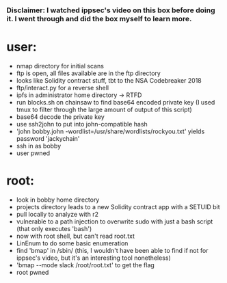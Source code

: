 ### Disclaimer: I watched ippsec's video on this box before doing it. I went through and did the box myself to learn more.

# user:
  - nmap directory for initial scans
  - ftp is open, all files available are in the ftp directory
  - looks like Solidity contract stuff, tbt to the NSA Codebreaker 2018
  - ftp/interact.py for a reverse shell
  - ipfs in administrator home directory -> RTFD
  - run blocks.sh on chainsaw to find base64 encoded private key (I used tmux to filter through the large amount of output of this script)
  - base64 decode the private key
  - use ssh2john to put into john-compatible hash
  - 'john bobby.john -wordlist=/usr/share/wordlists/rockyou.txt' yields password 'jackychain'
  - ssh in as bobby
  - user pwned

# root:
  - look in bobby home directory
  - projects directory leads to a new Solidity contract app with a SETUID bit
  - pull locally to analyze with r2
  - vulnerable to a path injection to overwrite sudo with just a bash script (that only executes 'bash')
  - now with root shell, but can't read root.txt
  - LinEnum to do some basic enumeration
  - find 'bmap' in /sbin/ (this, I wouldn't have been able to find if not for ippsec's video, but it's an interesting tool nonetheless)
  - 'bmap --mode slack /root/root.txt' to get the flag
  - root pwned
